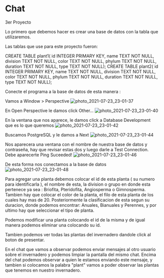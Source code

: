 # Chat
3er Proyecto


Lo primero que debemos hacer es crear una base de datos con la tabla que utilizaremos.

Las tablas que use para este proyecto fueron:

CREATE TABLE plant1( id INTEGER PRIMARY KEY, name TEXT NOT NULL, division TEXT NOT NULL, color TEXT NOT NULL, phylum TEXT NOT NULL, duration TEXT NOT NULL, type TEXT NOT NULL);
CREATE TABLE plant2( id INTEGER PRIMARY KEY, name TEXT NOT NULL, division TEXT NOT NULL, color TEXT NOT NULL, phylum TEXT NOT NULL, duration TEXT NOT NULL, type TEXT NOT NULL);



Conecte el programa a la base de datos de esta manera : 

Vamos a Window > Perspective 
![photo_2021-07-23_23-01-37](https://user-images.githubusercontent.com/64318749/126855647-8f18ac24-4b62-48dd-b61f-3894221b8418.jpg)




En Open Perspective le damos click  Other...
![photo_2021-07-23_23-01-40](https://user-images.githubusercontent.com/64318749/126855664-f40fe79a-4c37-4ac5-85c5-b596b19af012.jpg)




En la ventana que nos aparece, le damos click a Database Development que es lo que queremos
![photo_2021-07-23_23-01-42](https://user-images.githubusercontent.com/64318749/126855674-295e11d4-54bd-4aba-9d22-616d47dd803f.jpg)




Buscamos PostgreSQL y le damos a Next
![photo_2021-07-23_23-01-44](https://user-images.githubusercontent.com/64318749/126855687-2c2d4422-5c0b-47d5-8e18-e1ab48e2ad5a.jpg)



Nos aparecera una ventana con el nombre de nuestra base de datos y contraseña, hay que revisar estas dos y luego darle a Test Connection.
Debe aparecerte Ping Suceeded!
![photo_2021-07-23_23-01-46](https://user-images.githubusercontent.com/64318749/126855697-36426e3a-d79d-49d5-89f9-44cce2012d95.jpg)



De esta forma nos conectamos a la base de datos
![photo_2021-07-23_23-01-48](https://user-images.githubusercontent.com/64318749/126855721-003f2c3b-fddf-4293-acc5-2740e7f8f502.jpg)



Para agregar una planta debemos colocar el id de esta planta ( su numero para identificarla ), el nombre de esta, la division o grupo en donde esta pertenece ya sea : Briofita, Pteridofita, Angiosperma o Gimnosperma. Tambien hay que colocar el color de la planta, el filo de esta planta de los cuales hay mas de 20. Posteriormente la clasificacion de esta segun su duracion, donde podemos encontrar:  Anuales, Bianuales y Perennes, y por ultimo hay que seleccionar el tipo de planta.

Podemos modificar una planta colocando el id de la misma y de igual manera podemos eliminar una colocando su id.

Tambien podemos ver todas las plantas del invernadero dandole click al boton de presentar.

En el chat que vamos a observar podemos enviar mensajes al otro usuario sobre el invernadero y podemos limpiar la pantalla del mismo chat. 
Encima del chat podemos observar a quien le estamos enviando este mensaje, y tambien si colocamos la palabra "plant" vamos a poder observar las plantas que tenemos en nuestro invernadero.
